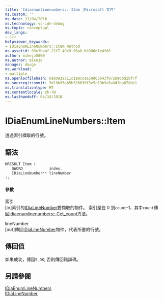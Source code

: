 ```yaml
---
title: 'Idiaenumlinenumbers:: Item |Microsoft 文件'
ms.custom: ''
ms.date: 11/04/2016
ms.technology: vs-ide-debug
ms.topic: conceptual
dev_langs:
- C++
helpviewer_keywords:
- IDiaEnumLineNumbers::Item method
ms.assetid: 08efbeaf-22f7-49e9-96a8-bb906dfe4fd8
author: mikejo5000
ms.author: mikejo
manager: douge
ms.workload:
- multiple
ms.openlocfilehash: 0a00929311c1e8ccaa50d03543f072696bd2bf7f
ms.sourcegitcommit: 3d10b93eb5b326639f3e5c19b9e6a8d1ba078de1
ms.translationtype: MT
ms.contentlocale: zh-TW
ms.lasthandoff: 04/18/2018
---
```

# <a name="idiaenumlinenumbersitem"></a>IDiaEnumLineNumbers::Item
透過索引擷取的行號。  
  
## <a name="syntax"></a>語法  
  
```C++  
HRESULT Item (   
   DWORD            index,  
   IDiaLineNumber** lineNumber  
);  
```  
  
#### <a name="parameters"></a>參數  
 索引  
 [in]索引的[IDiaLineNumber](../../debugger/debug-interface-access/idialinenumber.md)要擷取的物件。 索引是在 0 到`count`-1，其中`count`傳回[idiaenumlinenumbers:: Get_count](../../debugger/debug-interface-access/idiaenumlinenumbers-get-count.md)方法。  
  
 lineNumber  
 [out]傳回[IDiaLineNumber](../../debugger/debug-interface-access/idialinenumber.md)物件，代表所要的行號。  
  
## <a name="return-value"></a>傳回值  
 如果成功，傳回`S_OK`; 否則傳回錯誤碼。  
  
## <a name="see-also"></a>另請參閱  
 [IDiaEnumLineNumbers](../../debugger/debug-interface-access/idiaenumlinenumbers.md)   
 [IDiaLineNumber](../../debugger/debug-interface-access/idialinenumber.md)